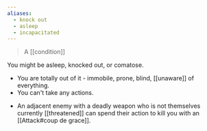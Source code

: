 ```yaml
---
aliases:
  - knock out
  - asleep
  - incapacitated
---
```


> A [[condition]]

You might be asleep, knocked out, or comatose. 

* You are totally out of it - immobile, prone, blind, [[unaware]] of everything.
* You can't take any actions.
- An adjacent enemy with a deadly weapon who is not themselves currently [[threatened]] can spend their action to kill you with an [[Attack#coup de grace]].
